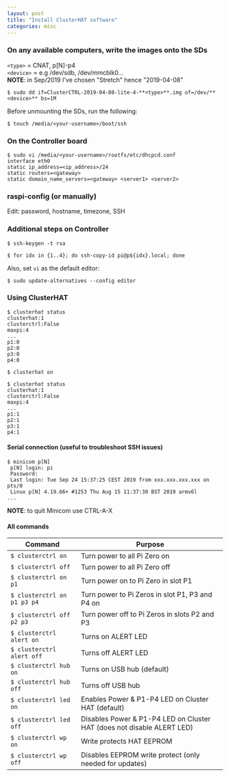 ```yaml
---
layout: post
title: "Install ClusterHAT software"
categories: misc
---
```


### On any available computers, write the images onto the SDs
`<type>` = CNAT, p[N]-p4<br/>
`<device>` = e.g /dev/sdb, /dev/mmcblk0...<br/>
**NOTE**: in Sep/2019 I've chosen "Stretch" hence "2019-04-08"
```
$ sudo dd if=ClusterCTRL-2019-04-08-lite-4-**<type>**.img of=/dev/**<device>** bs=1M
```

Before unmounting the SDs, run the following:
```
$ touch /media/<your-username>/boot/ssh
```

### On the Controller board
```
$ sudo vi /media/<your-username>/rootfs/etc/dhcpcd.conf
interface eth0
static ip_address=<ip_address>/24
static routers=<gateway>
static domain_name_servers=<gateway> <server1> <server2>
```

### raspi-config (or manually)
Edit: password, hostname, timezone, SSH

### Additional steps on Controller
```
$ ssh-keygen -t rsa

$ for idx in {1..4}; do ssh-copy-id pi@p${idx}.local; done
```
Also, set `vi` as the default editor:
```
$ sudo update-alternatives --config editor
```

### Using ClusterHAT
```
$ clusterhat status
clusterhat:1
clusterctrl:False
maxpi:4
...
p1:0
p2:0
p3:0
p4:0

$ clusterhat on

$ clusterhat status
clusterhat:1
clusterctrl:False
maxpi:4
...
p1:1
p2:1
p3:1
p4:1
```

#### Serial connection (useful to troubleshoot SSH issues)
```
$ minicom p[N]
 p[N] login: pi
 Password:
 Last login: Tue Sep 24 15:37:25 CEST 2019 from xxx.xxx.xxx.xxx on pts/0
 Linux p[N] 4.19.66+ #1253 Thu Aug 15 11:37:30 BST 2019 armv6l
...
```
**NOTE**: to quit Minicom use CTRL-A-X

#### All commands
Command | Purpose
------- | ---------
`$ clusterctrl on` | Turn power to all Pi Zero on
`$ clusterctrl off` | Turn power to all Pi Zero off
`$ clusterctrl on p1` | Turn power on to Pi Zero in slot P1
`$ clusterctrl on p1 p3 p4` | Turn power to Pi Zeros in slot P1, P3 and P4 on
`$ clusterctrl off p2 p3` | Turn power off to Pi Zeros in slots P2 and P3
`$ clusterctrl alert on` | Turns on ALERT LED
`$ clusterctrl alert off` | Turns off ALERT LED
`$ clusterctrl hub on` | Turns on USB hub (default)
`$ clusterctrl hub off` | Turns off USB hub
`$ clusterctrl led on` | Enables Power & P1-P4 LED on Cluster HAT (default) 
`$ clusterctrl led off` | Disables Power & P1-P4 LED on Cluster HAT (does not disable ALERT LED)
`$ clusterctrl wp on` | Write protects HAT EEPROM
`$ clusterctrl wp off` | Disables EEPROM write protect (only needed for updates)

